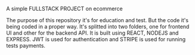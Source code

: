 A simple FULLSTACK PROJECT on ecommerce

The purpose of this repository it's for education and test. But the code it's being coded in a proper way. It's splitted into two folders, one for frontend UI and other for the backend API. It is built using REACT, NODEJS and EXPRESS. JWT is used for authentication and STRIPE is used for running tests payments.
